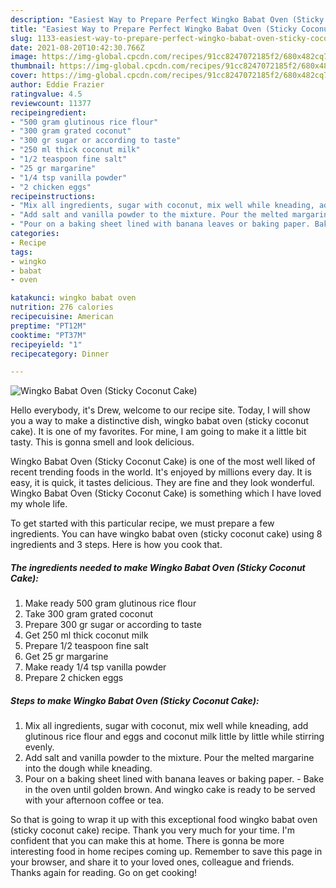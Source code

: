 ```yaml
---
description: "Easiest Way to Prepare Perfect Wingko Babat Oven (Sticky Coconut Cake)"
title: "Easiest Way to Prepare Perfect Wingko Babat Oven (Sticky Coconut Cake)"
slug: 1133-easiest-way-to-prepare-perfect-wingko-babat-oven-sticky-coconut-cake
date: 2021-08-20T10:42:30.766Z
image: https://img-global.cpcdn.com/recipes/91cc8247072185f2/680x482cq70/wingko-babat-oven-sticky-coconut-cake-recipe-main-photo.jpg
thumbnail: https://img-global.cpcdn.com/recipes/91cc8247072185f2/680x482cq70/wingko-babat-oven-sticky-coconut-cake-recipe-main-photo.jpg
cover: https://img-global.cpcdn.com/recipes/91cc8247072185f2/680x482cq70/wingko-babat-oven-sticky-coconut-cake-recipe-main-photo.jpg
author: Eddie Frazier
ratingvalue: 4.5
reviewcount: 11377
recipeingredient:
- "500 gram glutinous rice flour"
- "300 gram grated coconut"
- "300 gr sugar or according to taste"
- "250 ml thick coconut milk"
- "1/2 teaspoon fine salt"
- "25 gr margarine"
- "1/4 tsp vanilla powder"
- "2 chicken eggs"
recipeinstructions:
- "Mix all ingredients, sugar with coconut, mix well while kneading, add glutinous rice flour and eggs and coconut milk little by little while stirring evenly."
- "Add salt and vanilla powder to the mixture. Pour the melted margarine into the dough while kneading."
- "Pour on a baking sheet lined with banana leaves or baking paper. Bake in the oven until golden brown. And wingko cake is ready to be served with your afternoon coffee or tea."
categories:
- Recipe
tags:
- wingko
- babat
- oven

katakunci: wingko babat oven 
nutrition: 276 calories
recipecuisine: American
preptime: "PT12M"
cooktime: "PT37M"
recipeyield: "1"
recipecategory: Dinner

---
```



![Wingko Babat Oven (Sticky Coconut Cake)](https://img-global.cpcdn.com/recipes/91cc8247072185f2/680x482cq70/wingko-babat-oven-sticky-coconut-cake-recipe-main-photo.jpg)

Hello everybody, it's Drew, welcome to our recipe site. Today, I will show you a way to make a distinctive dish, wingko babat oven (sticky coconut cake). It is one of my favorites. For mine, I am going to make it a little bit tasty. This is gonna smell and look delicious.

Wingko Babat Oven (Sticky Coconut Cake) is one of the most well liked of recent trending foods in the world. It's enjoyed by millions every day. It is easy, it is quick, it tastes delicious. They are fine and they look wonderful. Wingko Babat Oven (Sticky Coconut Cake) is something which I have loved my whole life.




To get started with this particular recipe, we must prepare a few ingredients. You can have wingko babat oven (sticky coconut cake) using 8 ingredients and 3 steps. Here is how you cook that.

<!--inarticleads1-->

##### The ingredients needed to make Wingko Babat Oven (Sticky Coconut Cake):

1. Make ready 500 gram glutinous rice flour
1. Take 300 gram grated coconut
1. Prepare 300 gr sugar or according to taste
1. Get 250 ml thick coconut milk
1. Prepare 1/2 teaspoon fine salt
1. Get 25 gr margarine
1. Make ready 1/4 tsp vanilla powder
1. Prepare 2 chicken eggs




<!--inarticleads2-->

##### Steps to make Wingko Babat Oven (Sticky Coconut Cake):

1. Mix all ingredients, sugar with coconut, mix well while kneading, add glutinous rice flour and eggs and coconut milk little by little while stirring evenly.
1. Add salt and vanilla powder to the mixture. Pour the melted margarine into the dough while kneading.
1. Pour on a baking sheet lined with banana leaves or baking paper. - Bake in the oven until golden brown. And wingko cake is ready to be served with your afternoon coffee or tea.




So that is going to wrap it up with this exceptional food wingko babat oven (sticky coconut cake) recipe. Thank you very much for your time. I'm confident that you can make this at home. There is gonna be more interesting food in home recipes coming up. Remember to save this page in your browser, and share it to your loved ones, colleague and friends. Thanks again for reading. Go on get cooking!

